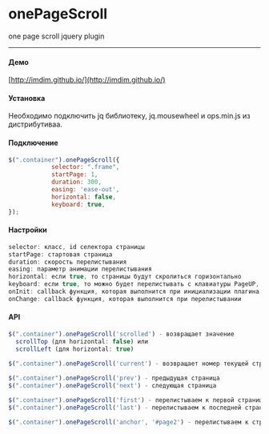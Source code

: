 # onePageScroll
one page scroll jquery plugin

-------

#### Демо

[http://imdim.github.io/](http://imdim.github.io/)

#### Установка

Необходимо подключить jq библиотеку, jq.mousewheel и ops.min.js из дистрибутиваа.

#### Подключение

```js
$(".container").onePageScroll({
            selector: ".frame",
            startPage: 1,
            duration: 300,
            easing: 'ease-out',
            horizontal: false,
            keyboard: true,
});
```

#### Настройки

```js
selector: класс, id селектора страницы
startPage: стартовая страница
duration: скорость перелистывания
easing: параметр анимации перелистывания
horizontal: если true, то страницы будут скролиться горизонтально
keyboard: если true, то можно будет перелистывать с клавиатуры PageUP, PageDown, Up, Down, Left, Right
onInit: callback функция, которая выполнится при инициализации плагина
onChange: callback функция, которая выполнится при перелистывании
```

#### API
```js
$(".container").onePageScroll('scrolled') - возвращает значение 
  scrollTop (для horizontal: false) или 
  scrollLeft (для horizontal: true)
  
$(".container").onePageScroll('current') - возвращает номер текущей страницы

$(".container").onePageScroll('prev') - предыдущая страница
$(".container").onePageScroll('next') - следующая страница

$(".container").onePageScroll('first') - перелистываем к первой странице
$(".container").onePageScroll('last') - перелистываем к последней странице

$(".container").onePageScroll('anchor', '#page2') - перелистываем к странице с id: page2
```
